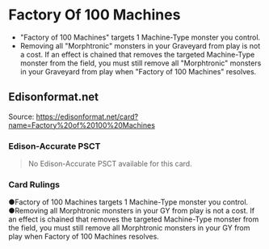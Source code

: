 # Factory Of 100 Machines

*   "Factory of 100 Machines" targets 1 Machine-Type monster you control.
*   Removing all "Morphtronic" monsters in your Graveyard from play is not a cost. If an effect is chained that removes the targeted Machine-Type monster from the field, you must still remove all "Morphtronic" monsters in your Graveyard from play when "Factory of 100 Machines" resolves.

## Edisonformat.net

Source: https://edisonformat.net/card?name=Factory%20of%20100%20Machines

### Edison-Accurate PSCT

> No Edison-Accurate PSCT available for this card.

### Card Rulings

●Factory of 100 Machines targets 1 Machine-Type monster you control.
●Removing all Morphtronic monsters in your GY from play is not a cost. If an effect is chained that removes the targeted Machine-Type monster from the field, you must still remove all Morphtronic monsters in your GY from play when Factory of 100 Machines resolves.
            